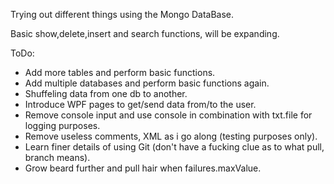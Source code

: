 Trying out different things using the Mongo DataBase.

Basic show,delete,insert and search functions, will be expanding.

ToDo:

- Add more tables and perform basic functions.
- Add multiple databases and perform basic functions again.
- Shuffeling data from one db to another.
- Introduce WPF pages to get/send data from/to the user.
- Remove console input and use console in combination with txt.file for logging purposes.
- Remove useless comments, XML as i go along (testing purposes only).
- Learn finer details of using Git (don't have a fucking clue as to what pull, branch means).
- Grow beard further and pull hair when failures.maxValue.
